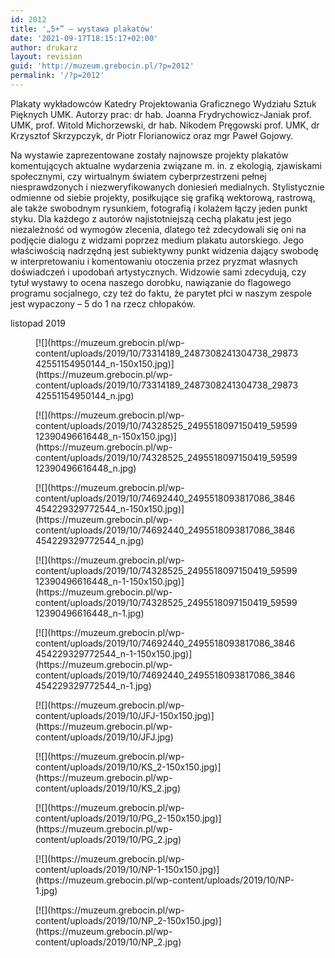 ```yaml
---
id: 2012
title: '„5+” – wystawa plakatów'
date: '2021-09-17T18:15:17+02:00'
author: drukarz
layout: revision
guid: 'http://muzeum.grebocin.pl/?p=2012'
permalink: '/?p=2012'
---
```


Plakaty wykładowców Katedry Projektowania Graficznego Wydziału Sztuk Pięknych UMK. Autorzy prac: dr hab. Joanna Frydrychowicz-Janiak prof. UMK, prof. Witold Michorzewski, dr hab. Nikodem Pręgowski prof. UMK, dr Krzysztof Skrzypczyk, dr Piotr Florianowicz oraz mgr Paweł Gojowy.

Na wystawie zaprezentowane zostały najnowsze projekty plakatów komentujących aktualne wydarzenia związane m. in. z ekologią, zjawiskami społecznymi, czy wirtualnym światem cyberprzestrzeni pełnej niesprawdzonych i niezweryfikowanych doniesień medialnych. Stylistycznie odmienne od siebie projekty, posiłkujące się grafiką wektorową, rastrową, ale także swobodnym rysunkiem, fotografią i kolażem łączy jeden punkt styku. Dla każdego z autorów najistotniejszą cechą plakatu jest jego niezależność od wymogów zlecenia, dlatego też zdecydowali się oni na podjęcie dialogu z widzami poprzez medium plakatu autorskiego. Jego właściwością nadrzędną jest subiektywny punkt widzenia dający swobodę w interpretowaniu i komentowaniu otoczenia przez pryzmat własnych doświadczeń i upodobań artystycznych. Widzowie sami zdecydują, czy tytuł wystawy to ocena naszego dorobku, nawiązanie do flagowego programu socjalnego, czy też do faktu, że parytet płci w naszym zespole jest wypaczony – 5 do 1 na rzecz chłopaków.

listopad 2019

<div class="gallery galleryid-2012 gallery-columns-5 gallery-size-thumbnail" id="gallery-901"><figure class="gallery-item"><div class="gallery-icon portrait"> [![](https://muzeum.grebocin.pl/wp-content/uploads/2019/10/73314189_2487308241304738_2987342551154950144_n-150x150.jpg)](https://muzeum.grebocin.pl/wp-content/uploads/2019/10/73314189_2487308241304738_2987342551154950144_n.jpg) </div></figure><figure class="gallery-item"><div class="gallery-icon portrait"> [![](https://muzeum.grebocin.pl/wp-content/uploads/2019/10/74328525_2495518097150419_5959912390496616448_n-150x150.jpg)](https://muzeum.grebocin.pl/wp-content/uploads/2019/10/74328525_2495518097150419_5959912390496616448_n.jpg) </div></figure><figure class="gallery-item"><div class="gallery-icon portrait"> [![](https://muzeum.grebocin.pl/wp-content/uploads/2019/10/74692440_2495518093817086_3846454229329772544_n-150x150.jpg)](https://muzeum.grebocin.pl/wp-content/uploads/2019/10/74692440_2495518093817086_3846454229329772544_n.jpg) </div></figure><figure class="gallery-item"><div class="gallery-icon portrait"> [![](https://muzeum.grebocin.pl/wp-content/uploads/2019/10/74328525_2495518097150419_5959912390496616448_n-1-150x150.jpg)](https://muzeum.grebocin.pl/wp-content/uploads/2019/10/74328525_2495518097150419_5959912390496616448_n-1.jpg) </div></figure><figure class="gallery-item"><div class="gallery-icon portrait"> [![](https://muzeum.grebocin.pl/wp-content/uploads/2019/10/74692440_2495518093817086_3846454229329772544_n-1-150x150.jpg)](https://muzeum.grebocin.pl/wp-content/uploads/2019/10/74692440_2495518093817086_3846454229329772544_n-1.jpg) </div></figure><figure class="gallery-item"><div class="gallery-icon portrait"> [![](https://muzeum.grebocin.pl/wp-content/uploads/2019/10/JFJ-150x150.jpg)](https://muzeum.grebocin.pl/wp-content/uploads/2019/10/JFJ.jpg) </div></figure><figure class="gallery-item"><div class="gallery-icon portrait"> [![](https://muzeum.grebocin.pl/wp-content/uploads/2019/10/KS_2-150x150.jpg)](https://muzeum.grebocin.pl/wp-content/uploads/2019/10/KS_2.jpg) </div></figure><figure class="gallery-item"><div class="gallery-icon portrait"> [![](https://muzeum.grebocin.pl/wp-content/uploads/2019/10/PG_2-150x150.jpg)](https://muzeum.grebocin.pl/wp-content/uploads/2019/10/PG_2.jpg) </div></figure><figure class="gallery-item"><div class="gallery-icon portrait"> [![](https://muzeum.grebocin.pl/wp-content/uploads/2019/10/NP-1-150x150.jpg)](https://muzeum.grebocin.pl/wp-content/uploads/2019/10/NP-1.jpg) </div></figure><figure class="gallery-item"><div class="gallery-icon portrait"> [![](https://muzeum.grebocin.pl/wp-content/uploads/2019/10/NP_2-150x150.jpg)](https://muzeum.grebocin.pl/wp-content/uploads/2019/10/NP_2.jpg) </div></figure> </div>
